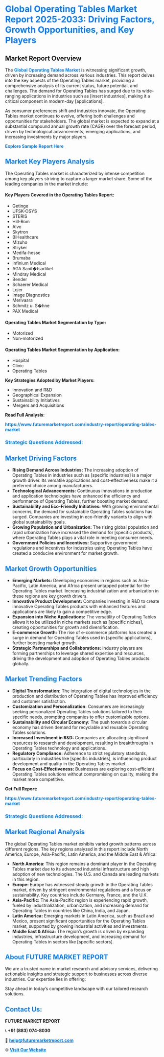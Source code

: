 <h1 style="color: #007BFF;">Global Operating Tables Market Report 2025-2033: Driving Factors, Growth Opportunities, and Key Players</h1>

<section id="overview">
<h2>Market Report Overview</h2>
<p>The <a href="https://www.futuremarketreport.com/industry-report/operating-tables-market" style="color: #007BFF; text-decoration: none;"><strong>Global Operating Tables Market</strong></a> is witnessing significant growth, driven by increasing demand across various industries. This report delves into the key aspects of the Operating Tables market, providing a comprehensive analysis of its current status, future potential, and challenges. The demand for Operating Tables has surged due to its wide-ranging applications in industries such as [insert industries], making it a critical component in modern-day [applications].</p>
<p>As consumer preferences shift and industries innovate, the Operating Tables market continues to evolve, offering both challenges and opportunities for stakeholders. The global market is expected to expand at a substantial compound annual growth rate (CAGR) over the forecast period, driven by technological advancements, emerging applications, and increasing investments by major players.</p>
</section>

<section id="overview">
<p><a href="https://www.futuremarketreport.com/request-sample/reportId=121857" style="color: #007BFF; text-decoration: none;"><strong>Explore Sample Report Here</strong></a></p>
</section>

<section id="key-players">
<h2 style="color: #007BFF;">Market Key Players Analysis</h2>
<p>The Operating Tables market is characterized by intense competition among key players striving to capture a larger market share. Some of the leading companies in the market include:</p>
<h4>Key Players Covered in the Operating Tables Report:</h4>
<ul><li>Getinge</li><li>UFSK-OSYS</li><li>STERIS</li><li>Hill-Rom</li><li>Alvo</li><li>Skytron</li><li>BiHealthcare</li><li>Mizuho</li><li>Stryker</li><li>Medifa-hesse</li><li>Brumaba</li><li>Infinium Medical</li><li>AGA Sanit�tsartikel</li><li>Mindray Medical</li><li>Bender</li><li>Schaerer Medical</li><li>Lojer</li><li>Image Diagnostics</li><li>Merivaara</li><li>Schmitz u. S�hne</li><li>PAX Medical</li></ul>
<h4>Operating Tables Market Segmentation by Type:</h4>
<ul><li>Motorized</li><li>Non-motorized</li></ul>

<h4>Operating Tables Market Segmentation by Application:</h4>
<ul><li>Hospital</li><li>Clinic</li><li>Operating Tables</li></ul>
<p><strong>Key Strategies Adopted by Market Players:</strong></p>
<ul>
<li>Innovation and R&D</li>
<li>Geographical Expansion</li>
<li>Sustainability Initiatives</li>
<li>Mergers and Acquisitions</li>
</ul>
</section>

<section>
<p><strong>Read Full Analysis: </strong></p><a href="https://www.futuremarketreport.com/industry-report/operating-tables-market" style="color: #007BFF; text-decoration: none;"><strong>https://www.futuremarketreport.com/industry-report/operating-tables-market</strong></a>
<h3 style="color: #007BFF;">Strategic Questions Addressed:</h3>
</section>

<section id="driving-factors">
<h2 style="color: #007BFF;">Market Driving Factors</h2>
<ul>
<li><strong>Rising Demand Across Industries:</strong> The increasing adoption of Operating Tables in industries such as [specific industries] is a major growth driver. Its versatile applications and cost-effectiveness make it a preferred choice among manufacturers.</li>
<li><strong>Technological Advancements:</strong> Continuous innovations in production and application technologies have enhanced the efficiency and performance of Operating Tables, further boosting market demand.</li>
<li><strong>Sustainability and Eco-Friendly Initiatives:</strong> With growing environmental concerns, the demand for sustainable Operating Tables solutions has surged. Companies are investing in eco-friendly variants to align with global sustainability goals.</li>
<li><strong>Growing Population and Urbanization:</strong> The rising global population and rapid urbanization have increased the demand for [specific products], where Operating Tables plays a vital role in meeting consumer needs.</li>
<li><strong>Government Policies and Incentives:</strong> Supportive government regulations and incentives for industries using Operating Tables have created a conducive environment for market growth.</li>
</ul>
</section>

<section id="growth-opportunities">
<h2 style="color: #007BFF;">Market Growth Opportunities</h2>
<ul>
<li><strong>Emerging Markets:</strong> Developing economies in regions such as Asia-Pacific, Latin America, and Africa present untapped potential for the Operating Tables market. Increasing industrialization and urbanization in these regions are key growth drivers.</li>
<li><strong>Innovative Product Development:</strong> Companies investing in R&D to create innovative Operating Tables products with enhanced features and applications are likely to gain a competitive edge.</li>
<li><strong>Expansion into Niche Applications:</strong> The versatility of Operating Tables allows it to be utilized in niche markets such as [specific niches], creating opportunities for growth and diversification.</li>
<li><strong>E-commerce Growth:</strong> The rise of e-commerce platforms has created a surge in demand for Operating Tables used in [specific applications], further boosting market growth.</li>
<li><strong>Strategic Partnerships and Collaborations:</strong> Industry players are forming partnerships to leverage shared expertise and resources, driving the development and adoption of Operating Tables products globally.</li>
</ul>
</section>

<section id="trending-factors">
<h2 style="color: #007BFF;">Market Trending Factors</h2>
<ul>
<li><strong>Digital Transformation:</strong> The integration of digital technologies in the production and distribution of Operating Tables has improved efficiency and customer satisfaction.</li>
<li><strong>Customization and Personalization:</strong> Consumers are increasingly seeking personalized Operating Tables solutions tailored to their specific needs, prompting companies to offer customizable options.</li>
<li><strong>Sustainability and Circular Economy:</strong> The push towards a circular economy has driven demand for recyclable and reusable Operating Tables solutions.</li>
<li><strong>Increased Investment in R&D:</strong> Companies are allocating significant resources to research and development, resulting in breakthroughs in Operating Tables technology and applications.</li>
<li><strong>Regulatory Compliance:</strong> Adherence to strict regulatory standards, particularly in industries like [specific industries], is influencing product development and quality in the Operating Tables market.</li>
<li><strong>Focus on Cost-Effectiveness:</strong> Businesses are exploring cost-efficient Operating Tables solutions without compromising on quality, making the market more competitive.</li>
</ul>
</section>

<section>
<p><strong>Get Full Report: </strong></p><a href="https://www.futuremarketreport.com/industry-report/operating-tables-market" style="color: #007BFF; text-decoration: none;"><strong>https://www.futuremarketreport.com/industry-report/operating-tables-market</strong></a>
<h3 style="color: #007BFF;">Strategic Questions Addressed:</h3>
</section>


<section id="regional-analysis">
<h2 style="color: #007BFF;">Market Regional Analysis</h2>
<p>The global Operating Tables market exhibits varied growth patterns across different regions. The key regions analyzed in this report include North America, Europe, Asia-Pacific, Latin America, and the Middle East & Africa:</p>
<ul>
<li><strong>North America:</strong> This region remains a dominant player in the Operating Tables market due to its advanced industrial infrastructure and high adoption of new technologies. The U.S. and Canada are leading markets in this region.</li>
<li><strong>Europe:</strong> Europe has witnessed steady growth in the Operating Tables market, driven by stringent environmental regulations and a focus on sustainability. Key countries include Germany, France, and the U.K.</li>
<li><strong>Asia-Pacific:</strong> The Asia-Pacific region is experiencing rapid growth, fueled by industrialization, urbanization, and increasing demand for Operating Tables in countries like China, India, and Japan.</li>
<li><strong>Latin America:</strong> Emerging markets in Latin America, such as Brazil and Mexico, present significant opportunities for the Operating Tables market, supported by growing industrial activities and investments.</li>
<li><strong>Middle East & Africa:</strong> The region’s growth is driven by expanding industries, infrastructure development, and increasing demand for Operating Tables in sectors like [specific sectors].</li>
</ul>
</section>

<footer>
<h2 style="color: #007BFF;">About FUTURE MARKET REPORT</h2>
<p>We are a trusted name in market research and advisory services, delivering actionable insights and strategic support to businesses across diverse industries. Our expertise lies in offering:</p>

<p>Stay ahead in today’s competitive landscape with our tailored research solutions.</p>

<h2 style="color: #007BFF;">Contact Us:</h2>
<p><strong>FUTURE MARKET REPORT</strong></p>
<p>📞 <strong>+91 (883) 074-8030</strong></p>
<p>📧 <strong><a href="mailto:help@futuremarketreport.com" style="color: #007BFF;">help@futuremarketreport.com</a></strong></p>
<p>🌐 <strong><a href="https://www.futuremarketreport.com/" style="color: #007BFF;">Visit Our Website</a></strong></p>
</footer>